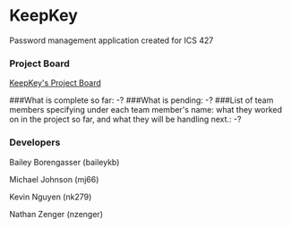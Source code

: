 # KeepKey
Password management application created for ICS 427

### Project Board
[KeepKey's Project Board](https://github.com/ScuffedGang/KeepKey/projects/1)


###What is complete so far:
-?
###What is pending:
-?
###List of team members specifying under each team member's name: what they worked on in the project so far, and what they will be handling next.:
-?

### Developers
Bailey Borengasser (baileykb)

Michael Johnson (mj66)

Kevin Nguyen (nk279)

Nathan Zenger (nzenger)
